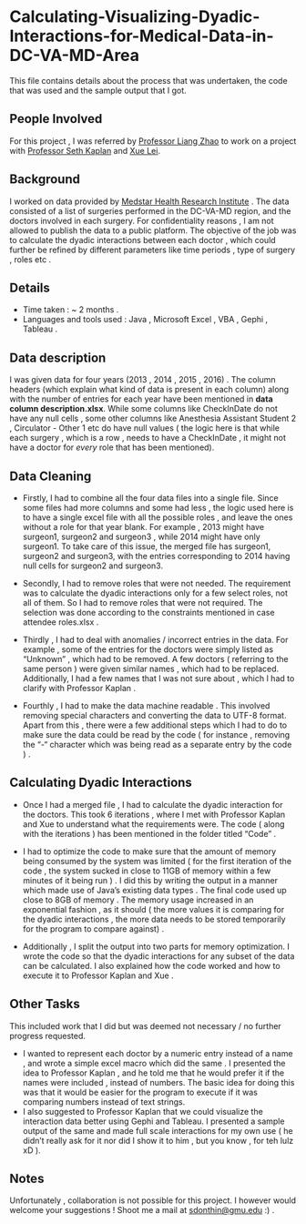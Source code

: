 # Calculating-Visualizing-Dyadic-Interactions-for-Medical-Data-in-DC-VA-MD-Area

This file contains details about the process that was undertaken, the code that was used and the sample output that I got. 

## People Involved 
For this project , I was referred by [Professor Liang Zhao](http://ist.gmu.edu/people/detail/liang-zhao/) to work on a project with [Professor Seth Kaplan](http://psychology.gmu.edu/people/skaplan1) and [Xue Lei](http://psychology.gmu.edu/people/xlei2 ). 

## Background 
I worked on data provided by [Medstar Health Research Institute]( https://www.medstarhealth.org/mhri/#q={} ) . The data consisted of a list of surgeries performed in the DC-VA-MD region, and the doctors involved in each surgery. For confidentiality reasons , I am not allowed to publish the data to a public platform. The objective of the job was to calculate the dyadic interactions between each doctor , which could further be refined by different parameters like time periods , type of surgery , roles etc . 

## Details 
- Time taken : ~ 2 months . 
- Languages and tools used : Java , Microsoft Excel , VBA , Gephi , Tableau . 

## Data description 
I was given data for four years (2013 , 2014 , 2015 , 2016) . The column headers (which explain what kind of data is present in each column) along with the number of entries for each year have been mentioned in **data column description.xlsx**. While some columns like CheckInDate do not have any null cells , some other columns like Anesthesia Assistant Student 2 , Circulator - Other 1 etc do have null values ( the logic here is that while each surgery , which is a row , needs to have a CheckInDate , it might not have a doctor for *every* role that has been mentioned). 

## Data Cleaning 

- Firstly, I had to combine all the four data files into a single file. Since some files had more columns and some had less , the logic used here is to have a single excel file with all the possible roles , and leave the ones without a role for that year blank. For example , 2013 might have surgeon1, surgeon2 and surgeon3 , while 2014 might have only surgeon1. To take care of this issue, the merged file has surgeon1, surgeon2 and surgeon3, with the entries corresponding to 2014 having null cells for surgeon2 and surgeon3.

- Secondly, I had to remove roles that were not needed. The requirement was to calculate the dyadic interactions only for a few select roles, not all of them. So I had to remove roles that were not required. The selection was done according to the constraints mentioned in case attendee roles.xlsx . 
- Thirdly , I had to deal with anomalies / incorrect entries in the data. For example , some of the entries for the doctors were simply listed as “Unknown” , which had to be removed. A few doctors ( referring to the same person ) were given similar names , which had to be replaced. Additionally, I had a few names that I was not sure about , which I had to clarify with Professor Kaplan . 

- Fourthly , I had to make the data machine readable . This involved removing special characters and converting the data to UTF-8 format. Apart from this , there were a few additional steps which I had to do to make sure the data could be read by the code ( for instance , removing the “-“ character which was being read as a separate entry by the code ) . 

## Calculating Dyadic Interactions 

- Once I had a merged file , I had to calculate the dyadic interaction for the doctors. This took 6 iterations , where I met with Professor Kaplan and Xue to understand what the requirements were. 
The code ( along with the iterations ) has been mentioned in the folder titled “Code” . 

- I had to optimize the code to make sure that the amount of memory being consumed by the system was limited ( for the first iteration of the code , the system sucked in close to 11GB of memory within a few minutes of it being run ) . I did this by writing the output in a manner which made use of Java’s existing data types . The final code used up close to 8GB of memory . The memory usage increased in an exponential fashion , as it should ( the more values it is comparing for the dyadic interactions , the more data needs to be stored temporarily for the program to compare against) . 

- Additionally , I split the output into two parts for memory optimization. 
I wrote the code so that the dyadic interactions for any subset of the data can be calculated. 
I also explained how the code worked and how to execute it to Professor Kaplan and Xue . 

## Other Tasks 
This included work that I did but was deemed not necessary / no further progress requested. 
-	I wanted to represent each doctor by a numeric entry instead of a name , and wrote a simple excel macro which did the same . I presented the idea to Professor Kaplan , and he told me that he would prefer it if the names were included , instead of numbers. The basic idea for doing this was that it would be easier for the program to execute if it was comparing numbers instead of text strings. 
-	I also suggested to Professor Kaplan that we could visualize the interaction data better using Gephi and Tableau. I presented a sample output of the same and made full scale interactions for my own use ( he didn’t really ask for it nor did I show it to him , but you know , for teh lulz xD ). 

## Notes 
Unfortunately , collaboration is not possible for this project. I however would welcome your suggestions ! Shoot me a mail at sdonthin@gmu.edu :) . 




